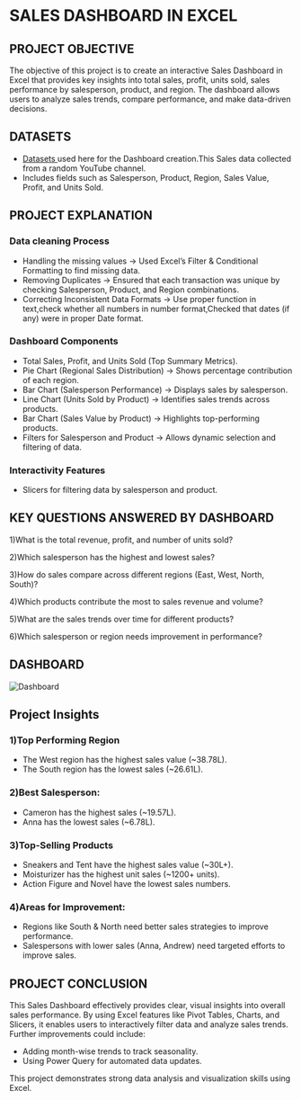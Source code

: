 # SALES DASHBOARD IN EXCEL
## PROJECT OBJECTIVE

The objective of this project is to create an interactive Sales Dashboard in Excel that provides key insights into total sales, profit, units sold, sales performance by salesperson, product, and region. The dashboard allows users to analyze sales trends, compare performance, and make data-driven decisions.

## DATASETS
 - <a href="Datasets.xlsx">Datasets </a> used here for the Dashboard creation.This Sales data collected from a random YouTube channel.
 - Includes fields such as Salesperson, Product, Region, Sales Value, Profit, and Units Sold.

 ## PROJECT EXPLANATION
 ### Data cleaning Process
 - Handling the missing values → Used Excel’s Filter & Conditional Formatting to find missing data.
 - Removing Duplicates → Ensured that each transaction was unique by checking Salesperson, Product, and Region combinations.
 - Correcting Inconsistent Data Formats → Use proper function in text,check whether all numbers in number format,Checked that dates (if any) were in proper Date format.
 ### Dashboard Components
- Total Sales, Profit, and Units Sold (Top Summary Metrics).
- Pie Chart (Regional Sales Distribution) → Shows percentage contribution of each region.
- Bar Chart (Salesperson Performance) → Displays sales by salesperson.
- Line Chart (Units Sold by Product) → Identifies sales trends across products.
- Bar Chart (Sales Value by Product) → Highlights top-performing products.
- Filters for Salesperson and Product → Allows dynamic selection and filtering of data.
 ### Interactivity Features
 - Slicers for filtering data by salesperson and product.

##  KEY QUESTIONS ANSWERED BY DASHBOARD
1)What is the total revenue, profit, and number of units sold? 

2)Which salesperson has the highest and lowest sales?

3)How do sales compare across different regions (East, West, North, South)?

4)Which products contribute the most to sales revenue and volume?

5)What are the sales trends over time for different products?

6)Which salesperson or region needs improvement in performance?

## DASHBOARD
  ![Dashboard](https://github.com/user-attachments/assets/7efca0f8-ad8d-4634-9700-48e19425d7ad)

## Project Insights
### 1)Top Performing Region
- The West region has the highest sales value (~38.78L).
- The South region has the lowest sales (~26.61L).
### 2)Best Salesperson:
- Cameron has the highest sales (~19.57L).
- Anna has the lowest sales (~6.78L).
### 3)Top-Selling Products
- Sneakers and Tent have the highest sales value (~30L+).
- Moisturizer has the highest unit sales (~1200+ units).
- Action Figure and Novel have the lowest sales numbers.
### 4)Areas for Improvement:
- Regions like South & North need better sales strategies to improve performance.
- Salespersons with lower sales (Anna, Andrew) need targeted efforts to improve sales.
## PROJECT CONCLUSION
  This Sales Dashboard effectively provides clear, visual insights into overall sales performance. By using Excel features like Pivot Tables, Charts, and Slicers, it enables users to interactively filter data and analyze sales trends. Further improvements could include:

- Adding month-wise trends to track seasonality.
- Using Power Query for automated data updates.

This project demonstrates strong data analysis and visualization skills using Excel.

 

